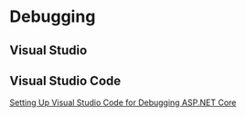 # Debugging

## Visual Studio

## Visual Studio Code

[Setting Up Visual Studio Code for Debugging ASP.NET Core](https://elanderson.net/2017/05/setting-up-visual-studio-code-for-debugging-asp-net-core/)
